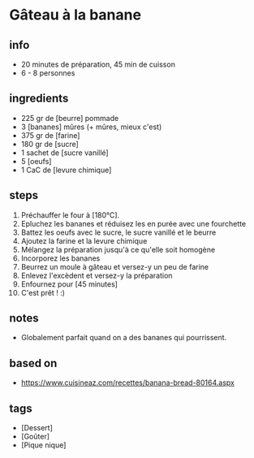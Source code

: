 # Gâteau à la banane

## info  
* 20 minutes de préparation, 45 min de cuisson
* 6 - 8 personnes

## ingredients
* 225 gr de [beurre] pommade
* 3 [bananes] mûres (+ mûres, mieux c'est)
* 375 gr de [farine]
* 180 gr de [sucre]
* 1 sachet de [sucre vanillé]
* 5 [oeufs] 
* 1 CaC de [levure chimique]

## steps  
1. Préchauffer le four à [180°C]. 
2. Epluchez les bananes et réduisez les en purée avec une fourchette
3. Battez les oeufs avec le sucre, le sucre vanillé et le beurre 
4. Ajoutez la farine et la levure chimique
5. Mélangez la préparation jusqu'à ce qu'elle soit homogène
6. Incorporez les bananes
7. Beurrez un moule à gâteau et versez-y un peu de farine
8. Enlevez l'excèdent et versez-y la préparation
9. Enfournez pour [45 minutes]
10. C'est prêt ! :)

## notes  
* Globalement parfait quand on a des bananes qui pourrissent.

## based on  
* https://www.cuisineaz.com/recettes/banana-bread-80164.aspx

## tags
* [Dessert]
* [Goûter]
* [Pique nique]
